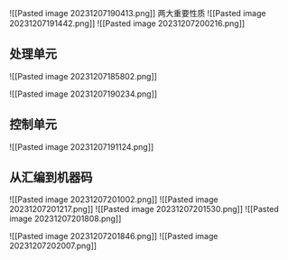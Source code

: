 
![[Pasted image 20231207190413.png]]
两大重要性质
![[Pasted image 20231207191442.png]]
![[Pasted image 20231207200216.png]]
## 处理单元
![[Pasted image 20231207185802.png]]


![[Pasted image 20231207190234.png]]
## 控制单元
![[Pasted image 20231207191124.png]]

## 从汇编到机器码
![[Pasted image 20231207201002.png]]
![[Pasted image 20231207201217.png]]
![[Pasted image 20231207201530.png]]
![[Pasted image 20231207201808.png]]

![[Pasted image 20231207201846.png]]
![[Pasted image 20231207202007.png]]